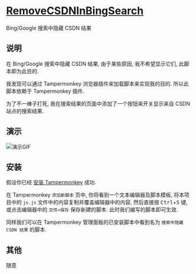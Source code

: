 # [RemoveCSDNInBingSearch](https://github.com/Zeng-Tao/RemoveCSDNInBingSearch)
 Bing/Google 搜索中隐藏 CSDN 结果


## 说明

在 Bing/Google 搜索中隐藏 CSDN 结果, 由于某些原因, 我不希望显示它们, 此脚本即为此目的.  

我发现可以通过 Tampermonkey 浏览器插件来加载脚本来实现我的目的. 所以此脚本依赖于 Tampermonkey 插件.   

为了不一棒子打死, 我在搜索结果的页面中添加了一个按钮来开关显示来自 CSDN 站点的搜索结果.

## 演示

![演示GIF](演示.gif '演示GIF')

## 安装

假设你已经 [安装 Tampermonkey](https://www.tampermonkey.net/) 成功.

在 Tampermonkey `添加新脚本` 页中, 你将看到一个文本编辑器及脚本模板, 将本项目中的 `js.js` 文件中的内容复制并覆盖编辑器中的内容, 然后直接按 <kbd>Ctrl</kbd>+<kbd>S</kbd> 键, 或点击编辑器中的 `文件>保存` 保存新建的脚本. 此时我们编写的脚本即可生效.

同样我们可以在 Tampermonkey 管理面板的已安装脚本中看到名为 `搜索中隐藏 CSDN 结果` 的脚本.


## 其他

随意
